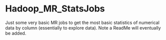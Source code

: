 # Hadoop_MR_StatsJobs
Just some very basic MR jobs to get the most basic statistics of numerical data by column (essentially to explore data). Note a ReadMe will eventually be added.
